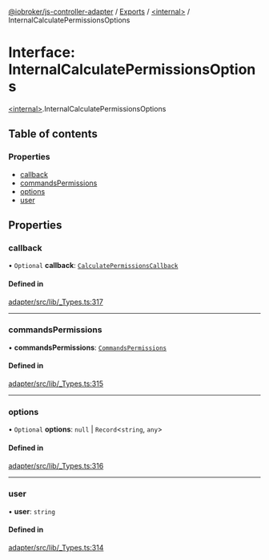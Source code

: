 [@iobroker/js-controller-adapter](../README.md) / [Exports](../modules.md) / [\<internal\>](../modules/internal_.md) / InternalCalculatePermissionsOptions

# Interface: InternalCalculatePermissionsOptions

[\<internal\>](../modules/internal_.md).InternalCalculatePermissionsOptions

## Table of contents

### Properties

- [callback](internal_.InternalCalculatePermissionsOptions.md#callback)
- [commandsPermissions](internal_.InternalCalculatePermissionsOptions.md#commandspermissions)
- [options](internal_.InternalCalculatePermissionsOptions.md#options)
- [user](internal_.InternalCalculatePermissionsOptions.md#user)

## Properties

### callback

• `Optional` **callback**: [`CalculatePermissionsCallback`](../modules/internal_.md#calculatepermissionscallback)

#### Defined in

[adapter/src/lib/_Types.ts:317](https://github.com/ioBroker/ioBroker.js-controller/blob/6037ce8ae/packages/adapter/src/lib/_Types.ts#L317)

___

### commandsPermissions

• **commandsPermissions**: [`CommandsPermissions`](../modules/internal_.md#commandspermissions)

#### Defined in

[adapter/src/lib/_Types.ts:315](https://github.com/ioBroker/ioBroker.js-controller/blob/6037ce8ae/packages/adapter/src/lib/_Types.ts#L315)

___

### options

• `Optional` **options**: ``null`` \| `Record`\<`string`, `any`\>

#### Defined in

[adapter/src/lib/_Types.ts:316](https://github.com/ioBroker/ioBroker.js-controller/blob/6037ce8ae/packages/adapter/src/lib/_Types.ts#L316)

___

### user

• **user**: `string`

#### Defined in

[adapter/src/lib/_Types.ts:314](https://github.com/ioBroker/ioBroker.js-controller/blob/6037ce8ae/packages/adapter/src/lib/_Types.ts#L314)
